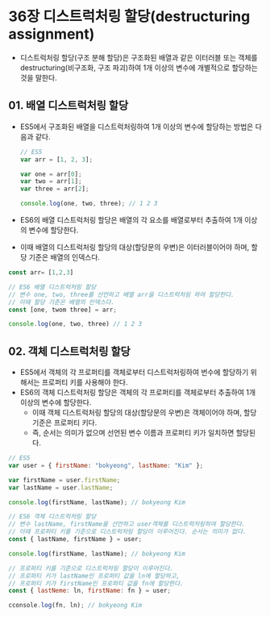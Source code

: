 # 36장 디스트럭처링 할당(destructuring assignment)

- 디스트럭처링 할당(구조 분해 할당)은 구조화된 배열과 같은 이터러블 또는 객체를 destructuring(비구조화, 구조 파괴)하여 1개 이상의 변수에 개별적으로 할당하는 것을 말한다.

## 01. 배열 디스트럭처링 할당

- ES5에서 구조화된 배열을 디스트럭처링하여 1개 이상의 변수에 할당하는 방법은 다음과 같다.

  ```js
  // ES5
  var arr = [1, 2, 3];

  var one = arr[0];
  var two = arr[1];
  var three = arr[2];

  console.log(one, two, three); // 1 2 3
  ```

- ES6의 배열 디스트럭처링 할당은 배열의 각 요소를 배열로부터 추출하여 1개 이상의 변수에 할당한다.
- 이때 배열의 디스트럭처링 할당의 대상(할당문의 우변)은 이터러블이어야 하며, 할당 기준은 배열의 인덱스다.

```js
const arr= [1,2,3]

// ES6 배열 디스트럭처링 할당
// 변수 one, two, three를 선언하고 배열 arr을 디스트럭처링 하여 할당한다.
// 이때 할당 기준은 배열의 인덱스다.
const [one, twom three] = arr;

console.log(one, two, three) // 1 2 3
```

## 02. 객체 디스트럭처링 할당

- ES5에서 객체의 각 프로퍼티를 객체로부터 디스트럭처링하여 번수에 할당하기 위해서는 프로퍼티 키를 사용해야 한다.
- ES6의 객체 디스트럭처링 할당은 객체의 각 프로퍼티를 객체로부터 추출하여 1개 이상의 변수에 할당한다.
  - 이때 객체 디스트럭처링 할당의 대상(할당문의 우변)은 객체이어야 하며, 할당 기준은 프로퍼티 키다.
  - 즉, 순서는 의미가 없으며 선언된 변수 이름과 프로퍼티 키가 일치하면 할당된다.

```js
// ES5
var user = { firstName: "bokyeong", lastName: "Kim" };

var firstName = user.firstName;
var lastName = user.lastName;

console.log(firstName, lastName); // bokyeong Kim

// ES6 객체 디스트럭처링 할당
// 변수 lastName, firstName을 선언하고 user객체를 디스트럭처링하여 할당한다.
// 이때 프로퍼티 키를 기준으로 디스트럭처링 할당이 이루어진다. 순서는 의미가 없다.
const { lastName, firstName } = user;

console.log(firstName, lastName); // bokyeong Kim

// 프로퍼티 키를 기준으로 디스트럭처링 할당이 이루어진다.
// 프로퍼티 키가 lastName인 프로퍼티 값을 ln에 할당하고,
// 프로퍼티 키가 firstName인 프로퍼티 값을 fn에 할당한다.
const { lastNeme: ln, firstName: fn } = user;

cconsole.log(fn, ln); // bokyeong Kim
```
